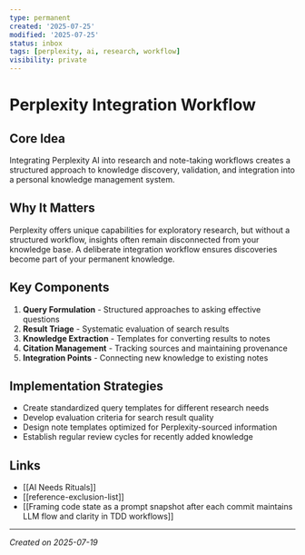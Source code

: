 ```yaml
---
type: permanent
created: '2025-07-25'
modified: '2025-07-25'
status: inbox
tags: [perplexity, ai, research, workflow]
visibility: private
---
```

# Perplexity Integration Workflow

## Core Idea
Integrating Perplexity AI into research and note-taking workflows creates a structured approach to knowledge discovery, validation, and integration into a personal knowledge management system.

## Why It Matters
Perplexity offers unique capabilities for exploratory research, but without a structured workflow, insights often remain disconnected from your knowledge base. A deliberate integration workflow ensures discoveries become part of your permanent knowledge.

## Key Components
1. **Query Formulation** - Structured approaches to asking effective questions
2. **Result Triage** - Systematic evaluation of search results
3. **Knowledge Extraction** - Templates for converting results to notes
4. **Citation Management** - Tracking sources and maintaining provenance
5. **Integration Points** - Connecting new knowledge to existing notes

## Implementation Strategies
- Create standardized query templates for different research needs
- Develop evaluation criteria for search result quality
- Design note templates optimized for Perplexity-sourced information
- Establish regular review cycles for recently added knowledge

## Links
- [[AI Needs Rituals]]
- [[reference-exclusion-list]]
- [[Framing code state as a prompt snapshot after each commit maintains LLM flow and clarity in TDD workflows]]

---

*Created on 2025-07-19*
